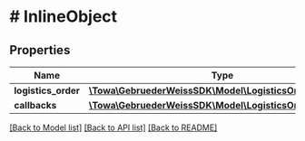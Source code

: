 # # InlineObject

## Properties

Name | Type | Description | Notes
------------ | ------------- | ------------- | -------------
**logistics_order** | [**\Towa\GebruederWeissSDK\Model\LogisticsOrder**](LogisticsOrder.md) |  | [optional]
**callbacks** | [**\Towa\GebruederWeissSDK\Model\LogisticsOrderCallbacks**](LogisticsOrderCallbacks.md) |  | [optional]

[[Back to Model list]](../../README.md#models) [[Back to API list]](../../README.md#endpoints) [[Back to README]](../../README.md)
